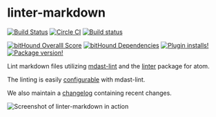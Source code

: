 # linter-markdown

[![Build Status](https://travis-ci.org/AtomLinter/linter-markdown.svg?branch=master)](https://travis-ci.org/AtomLinter/linter-markdown)
[![Circle CI](https://circleci.com/gh/AtomLinter/linter-markdown/tree/master.svg?style=shield)](https://circleci.com/gh/AtomLinter/linter-markdown/tree/master)
[![Build status](https://ci.appveyor.com/api/projects/status/owck145l404p4f7k/branch/master?svg=true)](https://ci.appveyor.com/project/SpainTrain/linter-markdown/branch/master)

[![bitHound Overalll Score](https://www.bithound.io/github/AtomLinter/linter-markdown/badges/score.svg)](https://www.bithound.io/github/AtomLinter/linter-markdown)
[![bitHound Dependencies](https://www.bithound.io/github/AtomLinter/linter-markdown/badges/dependencies.svg)](https://www.bithound.io/github/AtomLinter/linter-markdown/master/dependencies/npm)
[![Plugin installs!](https://img.shields.io/apm/dm/linter-markdown.svg)](https://atom.io/packages/linter-markdown)
[![Package version!](https://img.shields.io/apm/v/linter-markdown.svg?style=flat)](https://atom.io/packages/linter-markdown)

Lint markdown files utilizing [mdast-lint][mdast-lint] and the [linter][linter] package for atom.

The linting is easily [configurable][configuration] with mdast-lint.

We also maintain a [changelog][changelog] containing recent changes.

![Screenshot of linter-markdown in action][screenshot]

[mdast-lint]: https://github.com/wooorm/mdast-lint
[changelog]: https://github.com/AtomLinter/linter-markdown/blob/master/CHANGELOG.md
[configuration]: https://github.com/wooorm/mdast-lint#configuring-mdast-lint
[linter]: https://atom.io/packages/linter
[screenshot]: https://raw.githubusercontent.com/AtomLinter/linter-markdown/master/assets/screenshot.png
